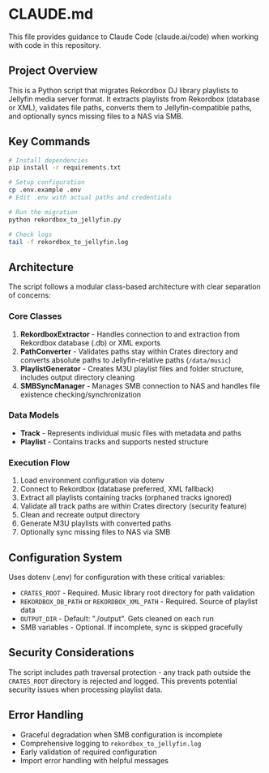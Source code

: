 # CLAUDE.md

This file provides guidance to Claude Code (claude.ai/code) when working with code in this repository.

## Project Overview

This is a Python script that migrates Rekordbox DJ library playlists to Jellyfin media server format. It extracts playlists from Rekordbox (database or XML), validates file paths, converts them to Jellyfin-compatible paths, and optionally syncs missing files to a NAS via SMB.

## Key Commands

```bash
# Install dependencies
pip install -r requirements.txt

# Setup configuration
cp .env.example .env
# Edit .env with actual paths and credentials

# Run the migration
python rekordbox_to_jellyfin.py

# Check logs
tail -f rekordbox_to_jellyfin.log
```

## Architecture

The script follows a modular class-based architecture with clear separation of concerns:

### Core Classes

1. **RekordboxExtractor** - Handles connection to and extraction from Rekordbox database (.db) or XML exports
2. **PathConverter** - Validates paths stay within Crates directory and converts absolute paths to Jellyfin-relative paths (`/data/music`)
3. **PlaylistGenerator** - Creates M3U playlist files and folder structure, includes output directory cleaning
4. **SMBSyncManager** - Manages SMB connection to NAS and handles file existence checking/synchronization

### Data Models

- **Track** - Represents individual music files with metadata and paths
- **Playlist** - Contains tracks and supports nested structure

### Execution Flow

1. Load environment configuration via dotenv
2. Connect to Rekordbox (database preferred, XML fallback)
3. Extract all playlists containing tracks (orphaned tracks ignored)
4. Validate all track paths are within Crates directory (security feature)
5. Clean and recreate output directory
6. Generate M3U playlists with converted paths
7. Optionally sync missing files to NAS via SMB

## Configuration System

Uses dotenv (.env) for configuration with these critical variables:
- `CRATES_ROOT` - Required. Music library root directory for path validation
- `REKORDBOX_DB_PATH` or `REKORDBOX_XML_PATH` - Required. Source of playlist data
- `OUTPUT_DIR` - Default: "./output". Gets cleaned on each run
- SMB variables - Optional. If incomplete, sync is skipped gracefully

## Security Considerations

The script includes path traversal protection - any track path outside the `CRATES_ROOT` directory is rejected and logged. This prevents potential security issues when processing playlist data.

## Error Handling

- Graceful degradation when SMB configuration is incomplete
- Comprehensive logging to `rekordbox_to_jellyfin.log`
- Early validation of required configuration
- Import error handling with helpful messages